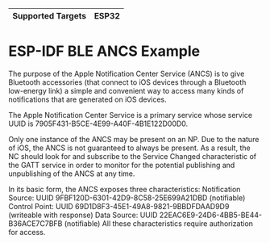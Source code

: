 | Supported Targets | ESP32 |
| ----------------- | ----- |

ESP-IDF BLE ANCS Example
==========================

The purpose of the Apple Notification Center Service (ANCS) is to give Bluetooth accessories (that connect to iOS devices through a Bluetooth low-energy link) a simple and convenient way to access many kinds of notifications that are generated on iOS devices.

The Apple Notification Center Service is a primary service whose service UUID is 7905F431-B5CE-4E99-A40F-4B1E122D00D0.

Only one instance of the ANCS may be present on an NP. Due to the nature of iOS, the ANCS is not guaranteed to always be present. As a result, the NC should look for and subscribe to the Service Changed characteristic of the GATT service in order to monitor for the potential publishing and unpublishing of the ANCS at any time.

In its basic form, the ANCS exposes three characteristics:
Notification Source: UUID 9FBF120D-6301-42D9-8C58-25E699A21DBD (notifiable)
Control Point: UUID 69D1D8F3-45E1-49A8-9821-9BBDFDAAD9D9 (writeable with response)
Data Source: UUID 22EAC6E9-24D6-4BB5-BE44-B36ACE7C7BFB (notifiable)
All these characteristics require authorization for access.




